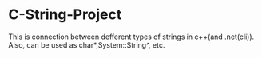 # C-String-Project
This is connection between defferent types of strings in c++(and .net(cli)). Also, can be used as char*,System::String^, etc.
